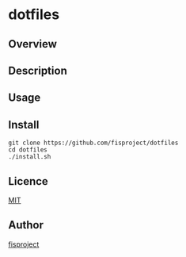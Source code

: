 dotfiles
====

## Overview

## Description

## Usage

## Install
```
git clone https://github.com/fisproject/dotfiles
cd dotfiles
./install.sh
```

## Licence
[MIT](http://opensource.org/licenses/MIT)

## Author
[fisproject](https://github.com/fisproject)
